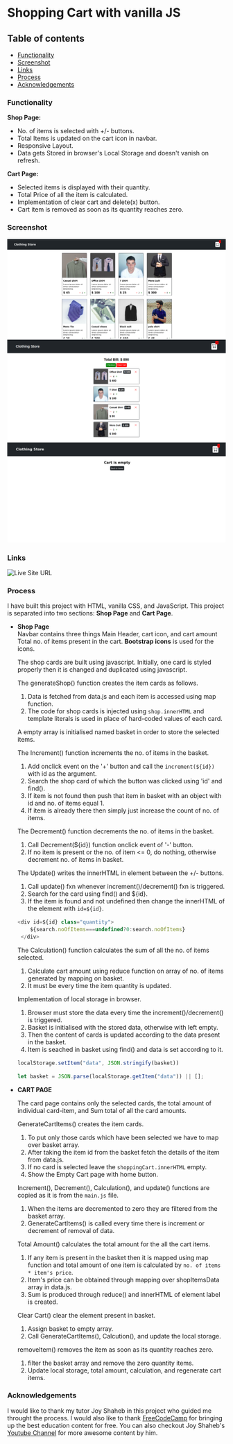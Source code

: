 # Shopping Cart with vanilla JS

## Table of contents

- [Functionality](#Functionality)
- [Screenshot](#screenshot)
- [Links](#Links)
- [Process](#Process)
- [Acknowledgements](#Acknowledgements)

### Functionality 

**Shop Page:**  
- No. of items is selected with +/- buttons.
- Total Items is updated on the cart icon in navbar.
- Responsive Layout.
- Data gets Stored in browser's Local Storage and doesn't vanish on refresh.

**Cart Page:**  
- Selected items is displayed with their quantity.
- Total Price of all the item is calculated.
- Implementation of clear cart and delete(x) button.
- Cart item is removed as soon as its quantity reaches zero.

### Screenshot 

![Shop-page](images/shop-page.png)
![Cart-page](images/cart-page.png)
![Cart-page-empty](images/cart-page-empty.png)

### Links 

![Live Site URL](https://saurabhisdev.github.io/Shopping-Cart/)

### Process 

I have built this project with HTML, vanilla CSS, and JavaScript. This project is separated into two sections: **Shop Page** and **Cart Page**.

- **Shop Page**  
    Navbar contains three things Main Header, cart icon, and cart amount Total no. of items present in the cart. **Bootstrap icons** is used for the icons.

    The shop cards are built using javascript. Initially, one card is styled properly then it is changed and duplicated using javascript.

    The generateShop() function creates the item cards as follows.
    1. Data is fetched from data.js and each item is accessed using map function.
    2. The code for shop cards is injected using `shop.innerHTML` and template literals is used in place of hard-coded values of each card.

    A empty array is initialised named basket in order to store the selected items.

    The Increment() function increments the no. of items in the basket.
    1. Add onclick event on the '+' button and call the `increment(${id})` with id as the argument.
    2. Search the shop card of which the button was clicked using 'id' and find().
    3. If item is not found then push that item in basket with an object with id and no. of items equal 1.
    4. If item is already there then simply just increase the count of no. of items.

    The Decrement() function decrements the no. of items in the basket.
    1. Call Decrement(${id}) function onclick event of '-' button.
    2. If no item is present or the no. of item <= 0, do nothing, otherwise decrement no. of items in basket.


    The Update() writes the innerHTML in element between the +/- buttons.
    1. Call update() fxn whenever increment()/decrement() fxn is triggered.
    2. Search for the card using find() and ${id}.
    3. If the item is found and not undefined then change the innerHTML of the element with `id=${id}`.

    ```js
    <div id=${id} class="quantity">
        ${search.noOfItems===undefined?0:search.noOfItems}
     </div>
    ```
    
    The Calculation() function calculates the sum of all the no. of items selected.
    1. Calculate cart amount using reduce function on array of no. of items generated by mapping on basket.
    2. It must be every time the item quantity is updated.

    Implementation of local storage in browser.
    1. Browser must store the data every time the increment()/decrement() is triggered.
    2. Basket is initialised with the stored data, otherwise with left empty.
    3. Then the content of cards is updated according to the data present in the basket.
    4. Item is seached in basket using find() and data is set according to it.

    ```js
    localStorage.setItem("data", JSON.stringify(basket))
    ```
    ```js
    let basket = JSON.parse(localStorage.getItem("data")) || [];
    ```

- **CART PAGE**  

    The card page contains only the selected cards, the total amount of individual card-item, and Sum total of all the card amounts.

    GenerateCartItems() creates the item cards.
    1. To put only those cards which have been selected we have to map over basket array.
    2. After taking the item id from the basket fetch the details of the item from data.js.
    3. If no card is selected leave the `shoppingCart.innerHTML` empty.
    4. Show the Empty Cart page with home button.

    Increment(), Decrement(), Calculation(), and update() functions are copied as it is from the `main.js` file.
    1. When the items are decremented to zero they are filtered from the basket array.
    2. GenerateCartItems() is called every time there is increment or decrement of removal of data.

    Total Amount() calculates the total amount for the all the cart items.
    1. If any item is present in the basket then it is mapped using map function and total amount of one item is calculated by `no. of items * item's price`.
    2. Item's price can be obtained through mapping over shopItemsData array in data.js.
    3. Sum is produced through reduce() and innerHTML of element label is created.

    Clear Cart() clear the element present in basket.
    1. Assign basket to empty array.
    2. Call GenerateCartItems(), Calcution(), and update the local storage.

    removeItem() removes the item as soon as its quantity reaches zero.
    1. filter the basket array and remove the zero quantity items.
    2. Update local storage, total amount, calculation, and regenerate cart items.

### Acknowledgements 

I would like to thank my tutor Joy Shaheb in this project who guided me throught the process. I would also like to thank [FreeCodeCamp](https://www.freecodecamp.org/) for bringing up the best education content for free. You can also checkout Joy Shaheb's [Youtube Channel](https://www.youtube.com/c/JoyShaheb) for more awesome content by him.





